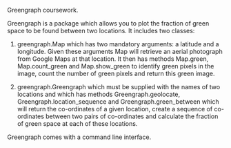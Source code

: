 Greengraph coursework.

Greengraph is a package which allows you to plot the fraction of green space to
be found between two locations. It includes two classes:

1. greengraph.Map which has two mandatory arguments: a latitude and a longitude.
Given these arguments Map will retrieve an aerial photograph from Google Maps at
that location. It then has methods Map.green, Map.count_green and Map.show_green
to identify green pixels in the image, count the number of green pixels and
return this green image.

2. greengraph.Greengraph which must be supplied with the names of two locations
and which has methods Greengraph.geolocate, Greengraph.location_sequence and
Greengraph.green_between which will return the co-ordinates of a given location,
create a sequence of co-ordinates between two pairs of co-ordinates and calculate
the fraction of green space at each of these locations.

Greengraph comes with a command line interface. 
